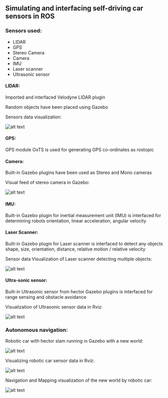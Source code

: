 ## Simulating and interfacing self-driving car sensors in ROS

### Sensors used:
* LIDAR
* GPS
* Stereo Camera
* Camera
* IMU
* Laser scanner
* Ultrasonic sensor

#### LIDAR:

Imported and interfaced Velodyne LIDAR plugin

Random objects have been placed using Gazebo

Sensors data visualization:

![alt text](https://github.com/SujayGouda/ros_self_driving_car_simulation/blob/master/img/lidar.png)

#### GPS:

GPS module OxTS is used for generating GPS co-ordinates as rostopic

#### Camera:

Built-in Gazebo plugins have been used as Stereo and Mono cameras

Visual feed of stereo camera in Gazebo:

![alt text](https://github.com/SujayGouda/ros_self_driving_car_simulation/blob/master/img/camera.png)

#### IMU:

Built-in Gazebo plugin for inertial measurement unit (IMU) is interfaced for determining robots orientation, linear acceleration, angular velocity

#### Laser Scanner:

Built-in Gazebo plugin for Laser scanner is interfaced  to detect any objects shape, size, orientation, distance, relative motion / relative velocity

Sensor data Visualization of Laser scanner detecting multiple objects:

![alt text](https://github.com/SujayGouda/ros_self_driving_car_simulation/blob/master/img/laser.png)


#### Ultra-sonic sensor:

Built-in Ultrasonic sensor from hector Gazebo plugins is interfaced for range sensing and obstacle avoidance

Visualization of Ultrasonic sensor data in Rviz:

![alt text](https://github.com/SujayGouda/ros_self_driving_car_simulation/blob/master/img/ultrasonic.png)


### Autonomous navigation:

Robotic car with hector slam running in Gazebo with a new world:

![alt text](https://github.com/SujayGouda/ros_self_driving_car_simulation/blob/master/img/robot_gazebo.png)

Visualizing robotic car sensor data in Rviz:

![alt text](https://github.com/SujayGouda/ros_self_driving_car_simulation/blob/master/img/robot_rviz.png)

Navigation and Mapping visualization of the new world by robotic car:

![alt text](https://github.com/SujayGouda/ros_self_driving_car_simulation/blob/master/img/robot_map.png)
